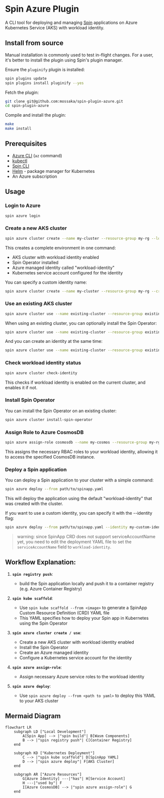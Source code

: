 # Spin Azure Plugin

A CLI tool for deploying and managing [Spin](https://github.com/fermyon/spin) applications on Azure Kubernetes Service (AKS) with workload identity.

## Install from source

Manual installation is
commonly used to test in-flight changes. For a user, it's better to install the plugin using Spin's plugin manager.

Ensure the `pluginify` plugin is installed:

```sh
spin plugins update
spin plugins install pluginify --yes
```

Fetch the plugin:

```sh
git clone git@github.com:mossaka/spin-plugin-azure.git
cd spin-plugin-azure
```

Compile and install the plugin:

```sh
make
make install
```

## Prerequisites

- [Azure CLI](https://docs.microsoft.com/en-us/cli/azure/install-azure-cli) (`az` command)
- [kubectl](https://kubernetes.io/docs/tasks/tools/)
- [Spin CLI](https://github.com/fermyon/spin)
- [Helm](https://helm.sh/docs/intro/install/) - package manager for Kubernetes
- An Azure subscription

## Usage

### Login to Azure

```bash
spin azure login
```

### Create a new AKS cluster

```bash
spin azure cluster create --name my-cluster --resource-group my-rg --location eastus
```

This creates a complete environment in one command:
- AKS cluster with workload identity enabled
- Spin Operator installed
- Azure managed identity called "workload-identity"
- Kubernetes service account configured for the identity

You can specify a custom identity name:

```bash
spin azure cluster create --name my-cluster --resource-group my-rg --create-identity=my-custom-identity
```

### Use an existing AKS cluster

```bash
spin azure cluster use --name existing-cluster --resource-group existing-rg
```

When using an existing cluster, you can optionally install the Spin Operator:

```bash
spin azure cluster use --name existing-cluster --resource-group existing-rg --install-spin-operator
```

And you can create an identity at the same time:

```bash
spin azure cluster use --name existing-cluster --resource-group existing-rg --create-identity=my-custom-identity
```

### Check workload identity status

```bash
spin azure cluster check-identity
```

This checks if workload identity is enabled on the current cluster, and enables it if not.

### Install Spin Operator

You can install the Spin Operator on an existing cluster:

```bash
spin azure cluster install-spin-operator
```

### Assign Role to Azure CosmosDB

```bash
spin azure assign-role cosmosdb --name my-cosmos --resource-group my-rg
```

This assigns the necessary RBAC roles to your workload identity, allowing it to access the specified CosmosDB instance.

### Deploy a Spin application

You can deploy a Spin application to your cluster with a simple command:

```bash
spin azure deploy --from path/to/spinapp.yaml
```

This will deploy the application using the default "workload-identity" that was created with the cluster.

If you want to use a custom identity, you can specify it with the --identity flag:

```bash
spin azure deploy --from path/to/spinapp.yaml --identity my-custom-identity
```

> warning: since SpinApp CRD does not support serviceAccountName yet, you need to edit the deployment YAML file to set the `serviceAccountName` field to `workload-identity`.

## Workflow Explanation:


1. **`spin registry push`**:
   - build the Spin application locally and push it to a container registry (e.g. Azure Container Registry)


1. **`spin kube scaffold`**:
   - Use `spin kube scaffold --from <image>` to generate a SpinApp Custom Resource Definition (CRD) YAML file
   - This YAML specifies how to deploy your Spin app in Kubernetes using the Spin Operator

1. **`spin azure cluster create / use`**:
   - Create a new AKS cluster with workload identity enabled
   - Install the Spin Operator
   - Create an Azure managed identity
   - Configure a Kubernetes service account for the identity

1. **`spin azure assign-role`**:
   - Assign necessary Azure service roles to the workload identity

1. **`spin azure deploy`**:
   - Use `spin azure deploy --from <path to yaml>` to deploy this YAML to your AKS cluster

## Mermaid Diagram

```mermaid
flowchart LR
    subgraph LD ["Local Development"]
        A[Spin App] --> |"spin build"| B[Wasm Components]
        B --> |"spin registry push"| C[Container Registry]
    end
    
    subgraph KD ["Kubernetes Deployment"]
        C --> |"spin kube scaffold"| D[SpinApp YAML]
        D --> |"spin azure deploy"| F[AKS Cluster]
    end
    
    subgraph AR ["Azure Resources"]
        G[Azure Identity] ---|"has"| H[Service Account]
        H ---|"used by"| F
        I[Azure CosmosDB] --> |"spin azure assign-role"| G
    end
```


